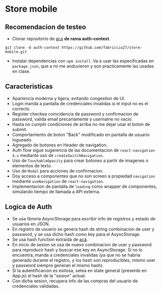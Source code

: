 # Store mobile

## Recomendacion de testeo

* Clonar repositorio de [aca](https://github.com/fabriccio27/store-mobile) **de rama auth-context**. 
```
git clone -b auth-context https://github.com/fabriccio27/store-mobile.git
```
* Instalar dependencias con `npm install`. Va a usar las especificadas en `package.json`, que a mi me anduvieron y son practicamente las usadas en clase.

## Caracteristicas
- Apariencia moderna y ligera, evitando congestion de UI.
- Login manda a pantalla de credenciales invalidas si el input no es el correcto.
- Register checkea coincidencia de password y confirmacion de password, valida email precariamente y username no vacio.
- Hasta no cumplir condiciones de arriba no me dejar usar el boton de submit.
- Comportamiento de boton "Back" modificado en pantalla de usuario logueado.
- Agregado de botones en Header de navigation.
- Auth flow sigue sugerencia de las documentacion de `react-navigation 4.x` mediante uso de `createSwitchNavigation`.
- Uso de `TouchableOpacity` para crear botones a partir de imagenes o elementos de texto.
- Uso de `Modal` para acciones de confirmacion.
- Doy acceso a componentes que no son screen a propiedad `navigation` mediante `useNavigation` de `react-navigation`.
- Implementacion de pantalla de `loading` como wrapper de componentes, simulando tiempo de llamada a API externa.

## Logica de Auth

- Se usa libreria AsyncStorage para escribir info de registros y estado de usuarios en JSON.
- En registro de usuario se genera hash de string combinacion de user y password, y se usa dicho hash como key para el AsyncStorage.
- Se usa hash function extraida de [acá](https://stackoverflow.com/a/52171480).
- En inicio de sesion se usa de nuevo combinacion de user y password para reproducir hash y buscar ese key en AsyncStorage. Si no lo encuentra, manda a credenciales invalidas (ya que no se habria generado durante el registro, y los hash son reproducibles, mismo user y password siempre generan el mismo hash).
- Si la autentificacion es exitosa, setea en state general (presente en App.js) el hash de la "sesion" actual.
- Con dicha sesion, recupera info de las compras del usuario de credenciales validadas.